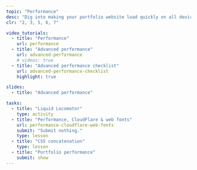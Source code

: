 ```yaml
---
topic: "Performance"
desc: "Dig into making your portfolio website load quickly on all devices and networks."
clr: "2, 3, 5, 6, 7"

video_tutorials:
  - title: "Performance"
    url: performance
  - title: "Advanced performance"
    url: advanced-performance
    # videos: true
  - title: "Advanced performance checklist"
    url: advanced-performance-checklist
    highlight: true

slides:
  - title: "Advanced performance"

tasks:
  - title: "Liquid Locomotor"
    type: activity
  - title: "Performance, CloudFlare & web fonts"
    url: performance-cloudflare-web-fonts
    submit: "Submit nothing."
    type: lesson
  - title: "CSS concatenation"
    type: lesson
  - title: "Portfolio performance"
    submit: show
---
```

